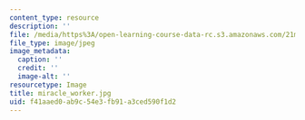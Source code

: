 ```yaml
---
content_type: resource
description: ''
file: /media/https%3A/open-learning-course-data-rc.s3.amazonaws.com/21m-734-design-for-the-theater-scenery-spring-2005/f41aaed0ab9c54e3fb91a3ced590f1d2_miracle_worker.jpg
file_type: image/jpeg
image_metadata:
  caption: ''
  credit: ''
  image-alt: ''
resourcetype: Image
title: miracle_worker.jpg
uid: f41aaed0-ab9c-54e3-fb91-a3ced590f1d2
---
```

